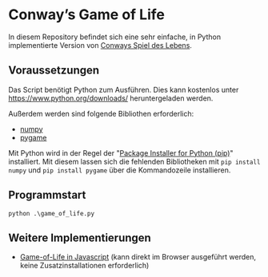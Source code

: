 # Conway’s Game of Life

In diesem Repository befindet sich eine sehr einfache, in Python implementierte Version von [Conways Spiel des Lebens](https://de.wikipedia.org/wiki/Conways_Spiel_des_Lebens).

## Voraussetzungen

Das Script benötigt Python zum Ausführen. Dies kann kostenlos unter https://www.python.org/downloads/ heruntergeladen werden.

Außerdem werden sind folgende Bibliothen erforderlich:
- [numpy](https://numpy.org/install/)
- [pygame](https://www.pygame.org/)

Mit Python wird in der Regel der "[Package Installer for Python (pip)](https://pypi.org/project/pip/)" installiert. Mit diesem lassen sich die fehlenden Bibliotheken mit `pip install numpy` und `pip install pygame` über die Kommandozeile installieren.

## Programmstart

```
python .\game_of_life.py
```

## Weitere Implementierungen
- [Game-of-Life in Javascript](https://github.com/codewiththomas/game-of-life-js) (kann direkt im Browser ausgeführt werden, keine Zusatzinstallationen erforderlich)
